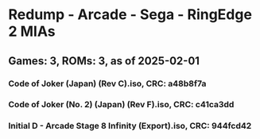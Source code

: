 # Redump - Arcade - Sega - RingEdge 2 MIAs
## Games: 3, ROMs: 3, as of 2025-02-01
### Code of Joker (Japan) (Rev C).iso, CRC: a48b8f7a
### Code of Joker (No. 2) (Japan) (Rev F).iso, CRC: c41ca3dd
### Initial D - Arcade Stage 8 Infinity (Export).iso, CRC: 944fcd42
